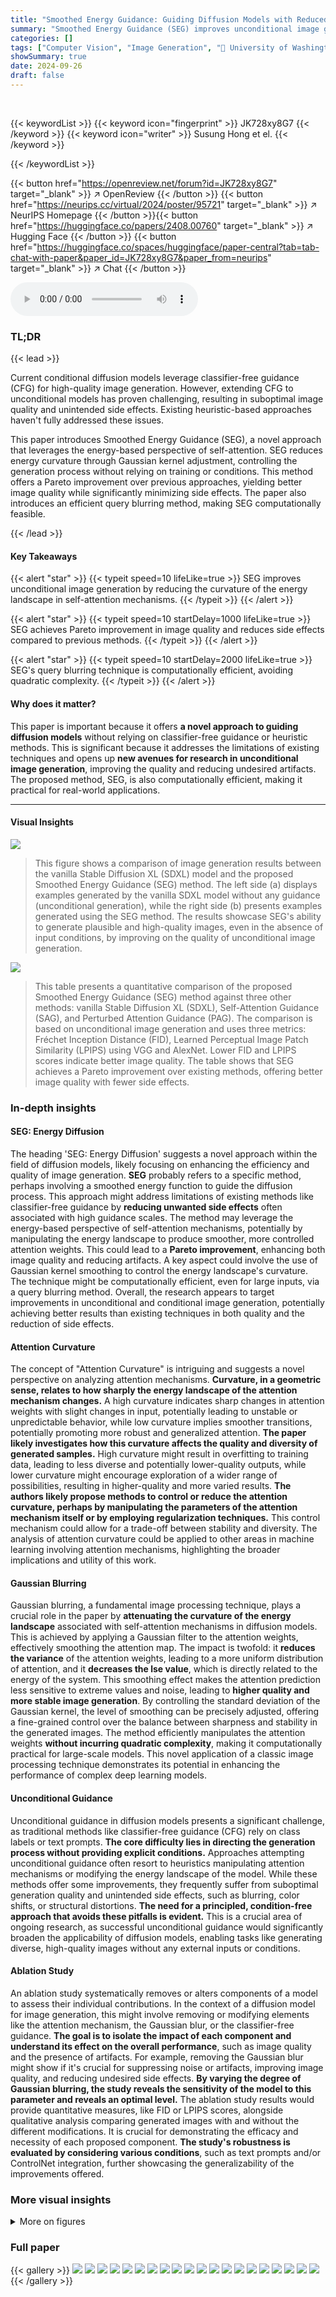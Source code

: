 ```yaml
---
title: "Smoothed Energy Guidance: Guiding Diffusion Models with Reduced Energy Curvature of Attention"
summary: "Smoothed Energy Guidance (SEG) improves unconditional image generation by reducing self-attention's energy curvature, leading to higher-quality outputs with fewer artifacts."
categories: []
tags: ["Computer Vision", "Image Generation", "🏢 University of Washington",]
showSummary: true
date: 2024-09-26
draft: false
---
```


<br>

{{< keywordList >}}
{{< keyword icon="fingerprint" >}} JK728xy8G7 {{< /keyword >}}
{{< keyword icon="writer" >}} Susung Hong et el. {{< /keyword >}}
 
{{< /keywordList >}}

{{< button href="https://openreview.net/forum?id=JK728xy8G7" target="_blank" >}}
↗ OpenReview
{{< /button >}}
{{< button href="https://neurips.cc/virtual/2024/poster/95721" target="_blank" >}}
↗ NeurIPS Homepage
{{< /button >}}{{< button href="https://huggingface.co/papers/2408.00760" target="_blank" >}}
↗ Hugging Face
{{< /button >}}
{{< button href="https://huggingface.co/spaces/huggingface/paper-central?tab=tab-chat-with-paper&paper_id=JK728xy8G7&paper_from=neurips" target="_blank" >}}
↗ Chat
{{< /button >}}



<audio controls>
    <source src="https://ai-paper-reviewer.com/JK728xy8G7/podcast.wav" type="audio/wav">
    Your browser does not support the audio element.
</audio>


### TL;DR


{{< lead >}}

Current conditional diffusion models leverage classifier-free guidance (CFG) for high-quality image generation. However, extending CFG to unconditional models has proven challenging, resulting in suboptimal image quality and unintended side effects. Existing heuristic-based approaches haven't fully addressed these issues.

This paper introduces Smoothed Energy Guidance (SEG), a novel approach that leverages the energy-based perspective of self-attention. SEG reduces energy curvature through Gaussian kernel adjustment, controlling the generation process without relying on training or conditions. This method offers a Pareto improvement over previous approaches, yielding better image quality while significantly minimizing side effects. The paper also introduces an efficient query blurring method, making SEG computationally feasible.

{{< /lead >}}


#### Key Takeaways

{{< alert "star" >}}
{{< typeit speed=10 lifeLike=true >}} SEG improves unconditional image generation by reducing the curvature of the energy landscape in self-attention mechanisms. {{< /typeit >}}
{{< /alert >}}

{{< alert "star" >}}
{{< typeit speed=10 startDelay=1000 lifeLike=true >}} SEG achieves Pareto improvement in image quality and reduces side effects compared to previous methods. {{< /typeit >}}
{{< /alert >}}

{{< alert "star" >}}
{{< typeit speed=10 startDelay=2000 lifeLike=true >}} SEG's query blurring technique is computationally efficient, avoiding quadratic complexity. {{< /typeit >}}
{{< /alert >}}

#### Why does it matter?
This paper is important because it offers **a novel approach to guiding diffusion models** without relying on classifier-free guidance or heuristic methods. This is significant because it addresses the limitations of existing techniques and opens up **new avenues for research in unconditional image generation**, improving the quality and reducing undesired artifacts.  The proposed method, SEG, is also computationally efficient, making it practical for real-world applications.

------
#### Visual Insights



![](https://ai-paper-reviewer.com/JK728xy8G7/figures_1_1.jpg)

> This figure shows a comparison of image generation results between the vanilla Stable Diffusion XL (SDXL) model and the proposed Smoothed Energy Guidance (SEG) method.  The left side (a) displays examples generated by the vanilla SDXL model without any guidance (unconditional generation), while the right side (b) presents examples generated using the SEG method. The results showcase SEG's ability to generate plausible and high-quality images, even in the absence of input conditions, by improving on the quality of unconditional image generation.





![](https://ai-paper-reviewer.com/JK728xy8G7/tables_6_1.jpg)

> This table presents a quantitative comparison of the proposed Smoothed Energy Guidance (SEG) method against three other methods: vanilla Stable Diffusion XL (SDXL), Self-Attention Guidance (SAG), and Perturbed Attention Guidance (PAG).  The comparison is based on unconditional image generation and uses three metrics: Fréchet Inception Distance (FID), Learned Perceptual Image Patch Similarity (LPIPS) using VGG and AlexNet. Lower FID and LPIPS scores indicate better image quality.  The table shows that SEG achieves a Pareto improvement over existing methods, offering better image quality with fewer side effects.





### In-depth insights


#### SEG: Energy Diffusion
The heading 'SEG: Energy Diffusion' suggests a novel approach within the field of diffusion models, likely focusing on enhancing the efficiency and quality of image generation.  **SEG** probably refers to a specific method, perhaps involving a smoothed energy function to guide the diffusion process. This approach might address limitations of existing methods like classifier-free guidance by **reducing unwanted side effects** often associated with high guidance scales.  The method may leverage the energy-based perspective of self-attention mechanisms, potentially by manipulating the energy landscape to produce smoother, more controlled attention weights. This could lead to a **Pareto improvement**, enhancing both image quality and reducing artifacts. A key aspect could involve the use of Gaussian kernel smoothing to control the energy landscape's curvature.  The technique might be computationally efficient, even for large inputs, via a query blurring method. Overall, the research appears to target improvements in unconditional and conditional image generation, potentially achieving better results than existing techniques in both quality and the reduction of side effects.

#### Attention Curvature
The concept of "Attention Curvature" is intriguing and suggests a novel perspective on analyzing attention mechanisms.  **Curvature, in a geometric sense, relates to how sharply the energy landscape of the attention mechanism changes.**  A high curvature indicates sharp changes in attention weights with slight changes in input, potentially leading to unstable or unpredictable behavior, while low curvature implies smoother transitions, potentially promoting more robust and generalized attention.  **The paper likely investigates how this curvature affects the quality and diversity of generated samples.**  High curvature might result in overfitting to training data, leading to less diverse and potentially lower-quality outputs, while lower curvature might encourage exploration of a wider range of possibilities, resulting in higher-quality and more varied results.  **The authors likely propose methods to control or reduce the attention curvature, perhaps by manipulating the parameters of the attention mechanism itself or by employing regularization techniques.**  This control mechanism could allow for a trade-off between stability and diversity.  The analysis of attention curvature could be applied to other areas in machine learning involving attention mechanisms, highlighting the broader implications and utility of this work.

#### Gaussian Blurring
Gaussian blurring, a fundamental image processing technique, plays a crucial role in the paper by **attenuating the curvature of the energy landscape** associated with self-attention mechanisms in diffusion models.  This is achieved by applying a Gaussian filter to the attention weights, effectively smoothing the attention map. The impact is twofold: it **reduces the variance** of the attention weights, leading to a more uniform distribution of attention, and it **decreases the lse value**, which is directly related to the energy of the system.  This smoothing effect makes the attention prediction less sensitive to extreme values and noise, leading to **higher quality and more stable image generation**. By controlling the standard deviation of the Gaussian kernel, the level of smoothing can be precisely adjusted, offering a fine-grained control over the balance between sharpness and stability in the generated images. The method efficiently manipulates the attention weights **without incurring quadratic complexity**, making it computationally practical for large-scale models.  This novel application of a classic image processing technique demonstrates its potential in enhancing the performance of complex deep learning models.

#### Unconditional Guidance
Unconditional guidance in diffusion models presents a significant challenge, as traditional methods like classifier-free guidance (CFG) rely on class labels or text prompts.  **The core difficulty lies in directing the generation process without providing explicit conditions.**  Approaches attempting unconditional guidance often resort to heuristics manipulating attention mechanisms or modifying the energy landscape of the model.  While these methods offer some improvements, they frequently suffer from suboptimal generation quality and unintended side effects, such as blurring, color shifts, or structural distortions.  **The need for a principled, condition-free approach that avoids these pitfalls is evident.**  This is a crucial area of ongoing research, as successful unconditional guidance would significantly broaden the applicability of diffusion models, enabling tasks like generating diverse, high-quality images without any external inputs or conditions.

#### Ablation Study
An ablation study systematically removes or alters components of a model to assess their individual contributions.  In the context of a diffusion model for image generation, this might involve removing or modifying elements like the attention mechanism, the Gaussian blur, or the classifier-free guidance.  **The goal is to isolate the impact of each component and understand its effect on the overall performance**, such as image quality and the presence of artifacts.  For example, removing the Gaussian blur might show if it's crucial for suppressing noise or artifacts, improving image quality, and reducing undesired side effects.  **By varying the degree of Gaussian blurring, the study reveals the sensitivity of the model to this parameter and reveals an optimal level.** The ablation study results would provide quantitative measures, like FID or LPIPS scores, alongside qualitative analysis comparing generated images with and without the different modifications.  It is crucial for demonstrating the efficacy and necessity of each proposed component. **The study's robustness is evaluated by considering various conditions**, such as text prompts and/or ControlNet integration, further showcasing the generalizability of the improvements offered.


### More visual insights

<details>
<summary>More on figures
</summary>


![](https://ai-paper-reviewer.com/JK728xy8G7/figures_5_1.jpg)

> This figure presents a qualitative comparison of the proposed Smoothed Energy Guidance (SEG) method against three other unconditional guidance approaches: vanilla Stable Diffusion XL (SDXL), Self-Attention Guidance (SAG), and Perturbed Attention Guidance (PAG).  The figure visually demonstrates the differences in image quality, detail preservation, and artifact reduction between the methods.  Each row shows the results from a different image generation task, comparing the outputs of the four methods for each task.  This provides a visual evaluation of SEG's effectiveness relative to existing methods in producing high-quality, artifact-free images, even with strong guidance.


![](https://ai-paper-reviewer.com/JK728xy8G7/figures_5_2.jpg)

> This figure demonstrates the effectiveness of SEG in text-conditional image generation.  It shows how the quality of the generated images improves as the standard deviation (σ) of the Gaussian filter increases, ranging from σ = 1 to σ approaching infinity. The text prompts used are: 'a jellyfish playing the drums in an underwater concert' and 'a high-resolution satellite image of a bustling shipping port, countless colorful containers'. The figure visually compares the output across different σ values with the vanilla SDXL output (σ → 0), showcasing how SEG enhances image quality and detail while maintaining coherence with the textual descriptions.


![](https://ai-paper-reviewer.com/JK728xy8G7/figures_6_1.jpg)

> This figure shows the results of conditional image generation using ControlNet [51] and the proposed SEG method.  Different rows represent different ControlNet conditioning inputs (e.g., canny edge detection, depth map, etc.), while columns illustrate results at various Gaussian blur standard deviation (σ) values, demonstrating how SEG affects the output at various levels of smoothing.  This illustrates the versatility of SEG and how it can complement other control mechanisms for image generation.


![](https://ai-paper-reviewer.com/JK728xy8G7/figures_7_1.jpg)

> This figure presents a qualitative comparison of the image generation results obtained using Smoothed Energy Guidance (SEG), vanilla SDXL, Self-Attention Guidance (SAG), and Perturbed Attention Guidance (PAG).  It visually demonstrates SEG's ability to produce higher-quality images compared to the other methods, exhibiting sharper details, improved coherence, and a greater adherence to the prompt's specifications.  The comparison highlights SEG's advantage in generating images with more realistic textures and overall composition.


![](https://ai-paper-reviewer.com/JK728xy8G7/figures_8_1.jpg)

> This ablation study explores the effect of varying the guidance scale parameter (\seg) and the standard deviation of the Gaussian filter (σ) on the performance of Smoothed Energy Guidance (SEG).  The left panel shows FID scores, while the right panel shows CLIP scores for different combinations of  \seg and σ. This helps to determine the optimal settings for SEG to balance sample quality and computational efficiency. Notably, increasing σ tends to improve sample quality without causing saturation, supporting the idea that σ is the better parameter to control image quality.


![](https://ai-paper-reviewer.com/JK728xy8G7/figures_15_1.jpg)

> This figure illustrates the pipeline of Smoothed Energy Guidance (SEG).  Panel (a) shows the standard self-attention process with its associated energy landscape. Panel (b) depicts the SEG modification, applying a Gaussian blur to the attention weights (controlled by σ), resulting in a smoother energy landscape.  Panel (c) provides a conceptual visualization of how SEG combines the original and blurred predictions (using a guidance scale parameter), demonstrating that a high guidance scale may lead to less natural samples.


![](https://ai-paper-reviewer.com/JK728xy8G7/figures_16_1.jpg)

> This figure presents a qualitative comparison of the image generation results produced by four different methods: vanilla Stable Diffusion XL (SDXL), Self-Attention Guidance (SAG), Perturbed Attention Guidance (PAG), and the proposed Smoothed Energy Guidance (SEG).  Each row shows the results for a particular image generation task or prompt, with each column representing a different method. The goal is to visually demonstrate the improved image quality and reduced side effects obtained using SEG compared to the other methods, particularly when dealing with higher guidance scales.


![](https://ai-paper-reviewer.com/JK728xy8G7/figures_17_1.jpg)

> This figure presents a qualitative comparison of the image generation results obtained using four different methods: vanilla SDXL, SAG, PAG, and SEG.  The comparison highlights the differences in image quality, detail, and adherence to the given prompts, illustrating SEG's superior performance in producing sharper, more detailed images that better match the prompt descriptions.  It visually demonstrates the advantages of SEG over existing unconditional guidance approaches.


![](https://ai-paper-reviewer.com/JK728xy8G7/figures_18_1.jpg)

> This figure demonstrates conditional image generation using ControlNet and the proposed Smoothed Energy Guidance (SEG) method.  It showcases how SEG enhances the quality of images generated by ControlNet when provided with various conditioning inputs (e.g., different values of the standard deviation parameter σ). The results illustrate the effectiveness of SEG in improving image quality and detail while maintaining consistency with the provided conditions.


![](https://ai-paper-reviewer.com/JK728xy8G7/figures_18_2.jpg)

> This figure shows the results of conditional image generation using ControlNet and the proposed SEG method.  It demonstrates SEG's ability to enhance image quality when combined with ControlNet, across different standard deviations (σ) of the Gaussian blur in SEG. The top row shows the ControlNet input, and the bottom row shows the corresponding generated image.


![](https://ai-paper-reviewer.com/JK728xy8G7/figures_18_3.jpg)

> This figure compares the effects of applying Gaussian blur to either the query or key matrices in the self-attention mechanism of a diffusion model.  It shows how varying the standard deviation (σ) of the Gaussian blur affects image generation.  Different σ values result in varying degrees of blurring, demonstrating the impact on image details and overall appearance.  The top two rows showcase results for one image prompt, while the bottom two rows show results for a different prompt.  This illustrates that the method's effect is not image-specific and depends on the σ parameter.


![](https://ai-paper-reviewer.com/JK728xy8G7/figures_19_1.jpg)

> This figure shows a comparison of applying Gaussian blur to either the query or key matrix in the self-attention mechanism of a diffusion model. Different standard deviations (σ) of the Gaussian blur are used, ranging from 0 (no blur) to 10 and infinity. The results demonstrate how the choice of blurring method and the standard deviation affects the output images.


![](https://ai-paper-reviewer.com/JK728xy8G7/figures_20_1.jpg)

> This figure shows the results of text-conditional image generation using the proposed Smoothed Energy Guidance (SEG) method.  It demonstrates SEG's ability to generate high-quality images while adhering to the provided text prompts. The figure showcases several examples with different prompts and varying levels of Gaussian blur (σ), highlighting SEG's control over the generation process.


![](https://ai-paper-reviewer.com/JK728xy8G7/figures_21_1.jpg)

> This figure shows the results of an experiment combining Smoothed Energy Guidance (SEG) with classifier-free guidance (CFG).  The SEG guidance scale is fixed at 3.0, while the CFG scale varies (1, 3, 5, 7, and 9).  The prompt used for image generation is: 'a friendly robot helping an old lady cross the street.'  The images demonstrate that SEG enhances image quality across different CFG scales without the saturation and structural changes observed with CFG alone.  This suggests that SEG improves the quality of images generated by diffusion models without significantly altering the overall content or structure.


![](https://ai-paper-reviewer.com/JK728xy8G7/figures_21_2.jpg)

> This figure shows the results of an experiment combining Smoothed Energy Guidance (SEG) with Classifier-Free Guidance (CFG) for conditional image generation.  The prompt used was: 'a skateboarding turtle zooming through a mini city made of Legos.' The SEG guidance scale (γseg) was fixed at 3.0, while the CFG guidance scale (γcfg) was varied across multiple levels (1, 3, 5, 7, 9).  The standard deviation (σ) of the Gaussian blur in SEG was also varied (σ = 1, σ = 10, σ → ∞). The images demonstrate how SEG enhances the quality of images generated with CFG, across various CFG scales and σ values, without introducing saturation or significant changes in the image structure.


![](https://ai-paper-reviewer.com/JK728xy8G7/figures_22_1.jpg)

> This figure shows the results of an experiment combining Smoothed Energy Guidance (SEG) and Classifier-Free Guidance (CFG) on generating images of puppies playing soccer with a ball of yarn.  The SEG guidance scale (\seg) is fixed at 3.0, while the CFG scale (\cfg) varies across columns (1, 3, 5, 7, 9). Rows represent different values for the Gaussian blur parameter (σ) used in SEG: 1, 10, and ∞ (representing no blur).  The experiment aims to show the impact of varying CFG strength combined with different levels of energy smoothing from SEG on image generation.


![](https://ai-paper-reviewer.com/JK728xy8G7/figures_22_2.jpg)

> This figure shows the results of an experiment combining Smoothed Energy Guidance (SEG) with classifier-free guidance (CFG) in image generation.  The SEG guidance scale (\seg) is fixed at 3.0, while the CFG scale (\cfg) is varied across multiple rows, from 1 to 9. The columns show samples generated using different values of σ (standard deviation of the Gaussian filter for blurring attention weights): σ = 1, σ = 10, and σ → ∞. The purpose of the experiment is to demonstrate how SEG enhances image quality at various CFG scales without causing saturation or significant changes in the overall image structure. The prompt used is: 'a family of teddy bears having a barbecue in their backyard.'


![](https://ai-paper-reviewer.com/JK728xy8G7/figures_23_1.jpg)

> This figure shows an experiment combining Smoothed Energy Guidance (SEG) with classifier-free guidance (CFG).  The SEG guidance scale (\seg) is held constant at 3.0, while the CFG scale (\cfg) is varied. The prompt used is: 'a friendly robot helping an old lady cross the street.'  The results demonstrate that SEG enhances image quality across various CFG scales without causing saturation or major structural alterations.  The images illustrate the improvements in detail and overall quality achieved by SEG.


![](https://ai-paper-reviewer.com/JK728xy8G7/figures_23_2.jpg)

> This figure visualizes the impact of varying both the guidance scale (γseg) and the standard deviation (σ) of the Gaussian blur on unconditional image generation. Each row represents a different γseg value (1, 2, 5, 10, 100), and each column showcases results obtained using different σ values (1, 2, 5, 10, ∞). It demonstrates how these two parameters affect image quality and the diversity of generated outputs in an unconditional generation setting.


</details>






### Full paper

{{< gallery >}}
<img src="https://ai-paper-reviewer.com/JK728xy8G7/1.png" class="grid-w50 md:grid-w33 xl:grid-w25" />
<img src="https://ai-paper-reviewer.com/JK728xy8G7/2.png" class="grid-w50 md:grid-w33 xl:grid-w25" />
<img src="https://ai-paper-reviewer.com/JK728xy8G7/3.png" class="grid-w50 md:grid-w33 xl:grid-w25" />
<img src="https://ai-paper-reviewer.com/JK728xy8G7/4.png" class="grid-w50 md:grid-w33 xl:grid-w25" />
<img src="https://ai-paper-reviewer.com/JK728xy8G7/5.png" class="grid-w50 md:grid-w33 xl:grid-w25" />
<img src="https://ai-paper-reviewer.com/JK728xy8G7/6.png" class="grid-w50 md:grid-w33 xl:grid-w25" />
<img src="https://ai-paper-reviewer.com/JK728xy8G7/7.png" class="grid-w50 md:grid-w33 xl:grid-w25" />
<img src="https://ai-paper-reviewer.com/JK728xy8G7/8.png" class="grid-w50 md:grid-w33 xl:grid-w25" />
<img src="https://ai-paper-reviewer.com/JK728xy8G7/9.png" class="grid-w50 md:grid-w33 xl:grid-w25" />
<img src="https://ai-paper-reviewer.com/JK728xy8G7/10.png" class="grid-w50 md:grid-w33 xl:grid-w25" />
<img src="https://ai-paper-reviewer.com/JK728xy8G7/11.png" class="grid-w50 md:grid-w33 xl:grid-w25" />
<img src="https://ai-paper-reviewer.com/JK728xy8G7/12.png" class="grid-w50 md:grid-w33 xl:grid-w25" />
<img src="https://ai-paper-reviewer.com/JK728xy8G7/13.png" class="grid-w50 md:grid-w33 xl:grid-w25" />
<img src="https://ai-paper-reviewer.com/JK728xy8G7/14.png" class="grid-w50 md:grid-w33 xl:grid-w25" />
<img src="https://ai-paper-reviewer.com/JK728xy8G7/15.png" class="grid-w50 md:grid-w33 xl:grid-w25" />
<img src="https://ai-paper-reviewer.com/JK728xy8G7/16.png" class="grid-w50 md:grid-w33 xl:grid-w25" />
<img src="https://ai-paper-reviewer.com/JK728xy8G7/17.png" class="grid-w50 md:grid-w33 xl:grid-w25" />
<img src="https://ai-paper-reviewer.com/JK728xy8G7/18.png" class="grid-w50 md:grid-w33 xl:grid-w25" />
<img src="https://ai-paper-reviewer.com/JK728xy8G7/19.png" class="grid-w50 md:grid-w33 xl:grid-w25" />
<img src="https://ai-paper-reviewer.com/JK728xy8G7/20.png" class="grid-w50 md:grid-w33 xl:grid-w25" />
{{< /gallery >}}